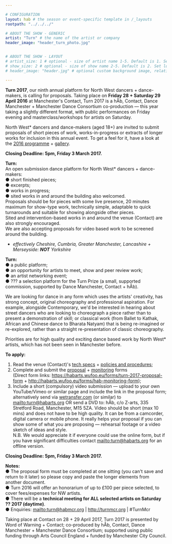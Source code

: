 ```yaml
---

# CONFIGURATION
layout: hab # the season or event-specific template in /_layouts
rootpath: "../../../"

# ABOUT THE SHOW - GENERIC
artist: "Turn" # the name of the artist or company
header_image: "header_turn_photo.jpg"   


# ABOUT THE SHOW - LAYOUT
# artist_size: 1 # optional - size of artist name 1-5. Default is 1. Set longer names to lower values
# show_size: 2 # optional - size of show name 2-5. Default is 2. Set longer names to lower values
# header_image: "header.jpg" # optional custom background image, relative to current page

---
```

**Turn 2017**, our ninth annual platform for North West dancers + dance-makers, is calling for proposals. Taking place on **Friday 28 + Saturday 29 April 2016** at Manchester's Contact, Turn 2017 is a hÅb, Contact, Dance Manchester + Manchester Dance Consortium co-production — this year taking a slightly different format, with public performances on Friday evening and masterclass/workshops for artists on Saturday.       
      
North West* dancers and dance-makers (aged 18+) are invited to submit proposals of short pieces of work, works-in-progress or extracts of longer works for inclusion in this annual event. To get a feel for it, have a look at the [2016 programme](/archive/2016-turn) + [gallery](/galleries/2016-turn).   
 
**Closing Deadline: 5pm, Friday 3 March 2017.**     
   
**Turn:**    
An open submission dance platform for North West* dancers + dance-makers:    
● short finished pieces;      
● excerpts;    
● works in progress;    
● sited works in and around the building also welcomed.    
Proposals should be for pieces with some live presence, 20 minutes maximum for show-type work, technically simple, adaptable to quick turnarounds and suitable for showing alongside other pieces.    
Sited and intervention-based works in and around the venue (Contact) are also strongly encouraged.    
We are also accepting proposals for video based work to be screened around the building.     
* *effectively Cheshire, Cumbria, Greater Manchester, Lancashire + Merseyside: **NOT** Yorkshire*    

**Turn:**      
● a public platform;    
● an opportunity for artists to meet, show and peer review work;    
● an artist networking event;    
● ??? a selection platform for the Turn Prize (a small, supported commission, supported by Dance Manchester, Contact + hÅb).      

We are looking for dance in any form which uses the artists' creativity, has strong concept, original choreography and professional aspiration. For example, alongside Contemporary, we'd be interested in hearing about street dancers who are looking to choreograph a piece rather than to present a demonstration of  skill; or classical work (from Ballet to Kathak, African and Chinese dance to Bharata Natyam) that is being re-imagined or re-explored, rather than a straight re-presentation of classic choreography.    
 
Priorities are for high quality and exciting dance based work by North West* artists, which has not been seen in Manchester before.    
 
**To apply:**     
1. Read the venue (Contact)'s [tech specs](http://turnmcr.posthaven.com/pages/contact-tech-specs) + [policies and procedures](http://turnmcr.posthaven.com/pages/policies-and-procedures-14138);    
2. Complete and submit the [proposal](https://habarts.wufoo.eu/forms/turn-2016-proposal-form) + [monitoring](http://habarts.wufoo.eu/forms/hab-monitoring-form) forms    
(Direct form links: https://habarts.wufoo.eu/forms/turn-2017-proposal-form + http://habarts.wufoo.eu/forms/hab-monitoring-form);    
3. Include a short (compulsory) video submission — upload to your own YouTube/Vimeo or similar page and include the link in the proposal form; alternatively send via [wetransfer.com](http://www.wetransfer.com) (or similar) to <mailto:turn@habarts.org> OR send a DVD to: hÅb, c/o Z-arts, 335 Stretford Road, Manchester, M15 5ZA. Video should be short (max 10 mins) and does not have to be high quality. It can be from a camcorder, digital camera or mobile phone. It really helps your proposal if you can show some of what you are proposing — rehearsal footage or a video sketch of ideas and style.        
N.B. We would appreciate it if everyone could use the online form, but if you have significant difficulties contact <mailto:turn@habarts.org> for an offline version.    
  
**Closing Deadline: 5pm, Friday 3 March 2017.**    
  
**Notes:**    
● The proposal form must be completed at one sitting (you can't save and return to it later) so please copy and paste the longer elements from another document.    
● Turn 2016 will offer an honorarium of up to £100 per piece selected, to cover fees/expenses for NW artists.    
● There will be a **technical meeting for ALL selected artists on Saturday ?? 2017 (daytime)**.    
● Enquiries: <mailto:turn@habmcr.org> | <http://turnmcr.org> | #TurnMcr    
        
Taking place at Contact on 28 + 29 April 2017, Turn 2017 is presented by Word of Warning + Contact; co-produced by hÅb, Contact, Dance Manchester + Manchester Dance Consortium; supported using public funding through Arts Council England + funded by Manchester City Council.
